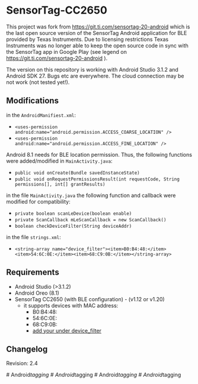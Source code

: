 # SensorTag-CC2650

This project was fork from https://git.ti.com/sensortag-20-android which is the last open source version of the SensorTag Android application for BLE provided by Texas Instruments. 
Due to licensing restrictions Texas Instruments was no longer able to keep the open source code in sync with the SensorTag app in Google Play (see legend on https://git.ti.com/sensortag-20-android ). 

The version on this repository is working with Android Studio 3.1.2 and Android SDK 27. 
Bugs etc are everywhere. 
The cloud connection may be not work (not tested yet!).

Modifications
-----------------
in the `AndroidManifiest.xml`:
* `<uses-permission android:name="android.permission.ACCESS_COARSE_LOCATION" />`
* `<uses-permission android:name="android.permission.ACCESS_FINE_LOCATION" />`

Android 8.1 needs for BLE location permission. Thus, the following functions were added/modified in `MainActivity.java`:
* `public void onCreate(Bundle savedInstanceState)`
* `public void onRequestPermissionsResult(int requestCode, String permissions[], int[] grantResults)`
 
in the file `MainActivity.java` the following function and callback were modified for compatibility:
* `private boolean scanLeDevice(boolean enable)`
* `private ScanCallback mLeScanCallback = new ScanCallback()`
* `boolean checkDeviceFilter(String deviceAddr)`

in the file `strings.xml`:
*  `<string-array name="device_filter"><item>B0:B4:48:</item><item>54:6C:0E:</item><item>68:C9:0B:</item></string-array>` 

Requirements
---------------
* Android Studio (>3.1.2)
* Android Oreo (8.1)
* SensorTag CC2650 (with BLE configuration) - (v1.12 or v1.20)
	- it supports devices with MAC address: 
		- B0:B4:48:
		- 54:6C:0E:
		- 68:C9:0B:
		- [add your under device_filter](https://github.com/lemariva/SensorTag-CC2650/blob/master/BleSensorTag/src/main/res/values/strings.xml)


Changelog
----------------
Revision: 2.4



#   A n d r o i d _ t a g g i n g  
 #   A n d r o i d _ t a g g i n g  
 #   A n d r o i d _ t a g g i n g  
 #   A n d r o i d _ t a g g i n g  
 